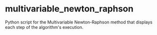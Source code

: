 # multivariable_newton_raphson
Python script for the Multivariable Newton-Raphson method that displays each step of the algorithm's execution.
